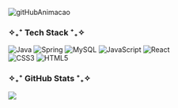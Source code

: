 ![gitHubAnimacao](https://github.com/user-attachments/assets/b5c0d1cd-a5bf-49cd-a679-6f8649d630a9)


### ✧₊⁺ Tech Stack ⁺₊✧
![Java](https://img.shields.io/badge/java-%23ED8B00.svg?style=for-the-badge&logo=openjdk&logoColor=white) ![Spring](https://img.shields.io/badge/spring-%236DB33F.svg?style=for-the-badge&logo=spring&logoColor=white) ![MySQL](https://img.shields.io/badge/mysql-4479A1.svg?style=for-the-badge&logo=mysql&logoColor=white) ![JavaScript](https://img.shields.io/badge/javascript-%23323330.svg?style=for-the-badge&logo=javascript&logoColor=%23F7DF1E) ![React](https://img.shields.io/badge/react-%2320232a.svg?style=for-the-badge&logo=react&logoColor=%2361DAFB)  <br> ![CSS3](https://img.shields.io/badge/css3-%231572B6.svg?style=for-the-badge&logo=css3&logoColor=white) ![HTML5](https://img.shields.io/badge/html5-%23E34F26.svg?style=for-the-badge&logo=html5&logoColor=white)
### ✧₊⁺ GitHub Stats ⁺₊✧
![](https://github-readme-stats.vercel.app/api/top-langs?username=joana0j&theme=transparent&hide_border=true&include_all_commits=false&count_private=false&layout=compact)
